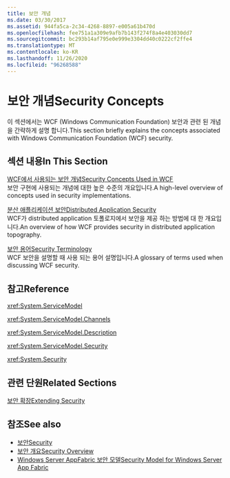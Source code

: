 ```yaml
---
title: 보안 개념
ms.date: 03/30/2017
ms.assetid: 944fa5ca-2c34-4268-8897-e005a61b470d
ms.openlocfilehash: fee751a1a309e9afb7b143f274f8a4e403030dd7
ms.sourcegitcommit: bc293b14af795e0e999e3304dd40c0222cf2ffe4
ms.translationtype: MT
ms.contentlocale: ko-KR
ms.lasthandoff: 11/26/2020
ms.locfileid: "96268588"
---
```

# <a name="security-concepts"></a><span data-ttu-id="2169d-102">보안 개념</span><span class="sxs-lookup"><span data-stu-id="2169d-102">Security Concepts</span></span>

<span data-ttu-id="2169d-103">이 섹션에서는 WCF (Windows Communication Foundation) 보안과 관련 된 개념을 간략하게 설명 합니다.</span><span class="sxs-lookup"><span data-stu-id="2169d-103">This section briefly explains the concepts associated with Windows Communication Foundation (WCF) security.</span></span>  
  
## <a name="in-this-section"></a><span data-ttu-id="2169d-104">섹션 내용</span><span class="sxs-lookup"><span data-stu-id="2169d-104">In This Section</span></span>  

 [<span data-ttu-id="2169d-105">WCF에서 사용되는 보안 개념</span><span class="sxs-lookup"><span data-stu-id="2169d-105">Security Concepts Used in WCF</span></span>](security-concepts-used-in-wcf.md)  
 <span data-ttu-id="2169d-106">보안 구현에 사용되는 개념에 대한 높은 수준의 개요입니다.</span><span class="sxs-lookup"><span data-stu-id="2169d-106">A high-level overview of concepts used in security implementations.</span></span>  
  
 [<span data-ttu-id="2169d-107">분산 애플리케이션 보안</span><span class="sxs-lookup"><span data-stu-id="2169d-107">Distributed Application Security</span></span>](distributed-application-security.md)  
 <span data-ttu-id="2169d-108">WCF가 distributed application 토폴로지에서 보안을 제공 하는 방법에 대 한 개요입니다.</span><span class="sxs-lookup"><span data-stu-id="2169d-108">An overview of how WCF provides security in distributed application topography.</span></span>  
  
 [<span data-ttu-id="2169d-109">보안 용어</span><span class="sxs-lookup"><span data-stu-id="2169d-109">Security Terminology</span></span>](wcf-security-terminology.md)  
 <span data-ttu-id="2169d-110">WCF 보안을 설명할 때 사용 되는 용어 설명입니다.</span><span class="sxs-lookup"><span data-stu-id="2169d-110">A glossary of terms used when discussing WCF security.</span></span>  
  
## <a name="reference"></a><span data-ttu-id="2169d-111">참고</span><span class="sxs-lookup"><span data-stu-id="2169d-111">Reference</span></span>  

 <xref:System.ServiceModel>  
  
 <xref:System.ServiceModel.Channels>  
  
 <xref:System.ServiceModel.Description>  
  
 <xref:System.ServiceModel.Security>  
  
 <xref:System.Security>  
  
## <a name="related-sections"></a><span data-ttu-id="2169d-112">관련 단원</span><span class="sxs-lookup"><span data-stu-id="2169d-112">Related Sections</span></span>  

 [<span data-ttu-id="2169d-113">보안 확장</span><span class="sxs-lookup"><span data-stu-id="2169d-113">Extending Security</span></span>](../extending/extending-security.md)  
  
## <a name="see-also"></a><span data-ttu-id="2169d-114">참조</span><span class="sxs-lookup"><span data-stu-id="2169d-114">See also</span></span>

- [<span data-ttu-id="2169d-115">보안</span><span class="sxs-lookup"><span data-stu-id="2169d-115">Security</span></span>](security.md)
- [<span data-ttu-id="2169d-116">보안 개요</span><span class="sxs-lookup"><span data-stu-id="2169d-116">Security Overview</span></span>](security-overview.md)
- <span data-ttu-id="2169d-117">[Windows Server AppFabric 보안 모델](/previous-versions/appfabric/ee677202(v=azure.10))</span><span class="sxs-lookup"><span data-stu-id="2169d-117">[Security Model for Windows Server App Fabric](/previous-versions/appfabric/ee677202(v=azure.10))</span></span>
